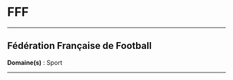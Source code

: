 # FFF

----------------------------------------

## Fédération Française de Football

**Domaine(s)** : Sport

---------------------------------------